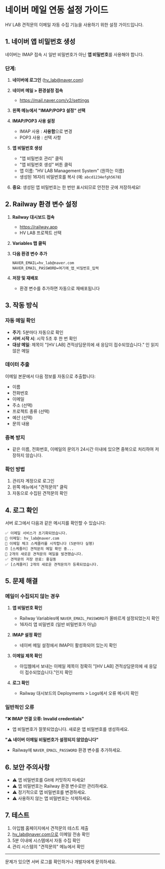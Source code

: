 # 네이버 메일 연동 설정 가이드

HV LAB 견적문의 이메일 자동 수집 기능을 사용하기 위한 설정 가이드입니다.

## 1. 네이버 앱 비밀번호 생성

네이버는 IMAP 접속 시 일반 비밀번호가 아닌 **앱 비밀번호**를 사용해야 합니다.

### 단계:

1. **네이버에 로그인** (hv_lab@naver.com)

2. **네이버 메일 > 환경설정 접속**
   - https://mail.naver.com/v2/settings

3. **왼쪽 메뉴에서 "IMAP/POP3 설정" 선택**

4. **IMAP/POP3 사용 설정**
   - IMAP 사용 : **사용함**으로 변경
   - POP3 사용 : 선택 사항

5. **앱 비밀번호 생성**
   - "앱 비밀번호 관리" 클릭
   - "앱 비밀번호 생성" 버튼 클릭
   - 앱 이름: "HV LAB Management System" (원하는 이름)
   - 생성된 16자리 비밀번호를 복사 (예: `abcd1234efgh5678`)

6. **중요**: 생성된 앱 비밀번호는 한 번만 표시되므로 안전한 곳에 저장하세요!

## 2. Railway 환경 변수 설정

1. **Railway 대시보드 접속**
   - https://railway.app
   - HV LAB 프로젝트 선택

2. **Variables 탭 클릭**

3. **다음 환경 변수 추가**
   ```
   NAVER_EMAIL=hv_lab@naver.com
   NAVER_EMAIL_PASSWORD=여기에_앱_비밀번호_입력
   ```

4. **저장 및 재배포**
   - 환경 변수를 추가하면 자동으로 재배포됩니다

## 3. 작동 방식

### 자동 메일 확인
- **주기**: 5분마다 자동으로 확인
- **서버 시작 시**: 시작 5초 후 한 번 확인
- **대상 메일**: 제목이 "[HV LAB] 견적상담문의에 새 응답이 접수되었습니다." 인 읽지 않은 메일

### 데이터 추출
이메일 본문에서 다음 정보를 자동으로 추출합니다:
- 이름
- 전화번호
- 이메일
- 주소 (선택)
- 프로젝트 종류 (선택)
- 예산 (선택)
- 문의 내용

### 중복 방지
- 같은 이름, 전화번호, 이메일의 문의가 24시간 이내에 있으면 중복으로 처리하여 저장하지 않습니다.

### 확인 방법
1. 관리자 계정으로 로그인
2. 왼쪽 메뉴에서 "견적문의" 클릭
3. 자동으로 수집된 견적문의 확인

## 4. 로그 확인

서버 로그에서 다음과 같은 메시지를 확인할 수 있습니다:

```
✅ 이메일 서비스가 초기화되었습니다.
📧 이메일: hv_lab@naver.com
📧 이메일 체크 스케줄러를 시작합니다 (5분마다 실행)
⏰ [스케줄러] 견적문의 메일 확인 중...
📨 2개의 새로운 견적문의 메일을 발견했습니다.
✅ 견적문의 저장 완료: 홍길동
✅ [스케줄러] 2개의 새로운 견적문의가 등록되었습니다.
```

## 5. 문제 해결

### 메일이 수집되지 않는 경우

1. **앱 비밀번호 확인**
   - Railway Variables에 `NAVER_EMAIL_PASSWORD`가 올바르게 설정되었는지 확인
   - 16자리 앱 비밀번호 (일반 비밀번호가 아님)

2. **IMAP 설정 확인**
   - 네이버 메일 설정에서 IMAP이 활성화되어 있는지 확인

3. **이메일 제목 확인**
   - 아입웹에서 보내는 이메일 제목이 정확히 "[HV LAB] 견적상담문의에 새 응답이 접수되었습니다."인지 확인

4. **로그 확인**
   - Railway 대시보드의 Deployments > Logs에서 오류 메시지 확인

### 일반적인 오류

**"❌ IMAP 연결 오류: Invalid credentials"**
- 앱 비밀번호가 잘못되었습니다. 새로운 앱 비밀번호를 생성하세요.

**"⚠️ 네이버 이메일 비밀번호가 설정되지 않았습니다"**
- Railway에 `NAVER_EMAIL_PASSWORD` 환경 변수를 추가하세요.

## 6. 보안 주의사항

- ⚠️ 앱 비밀번호를 Git에 커밋하지 마세요!
- ⚠️ 앱 비밀번호는 Railway 환경 변수로만 관리하세요.
- ⚠️ 정기적으로 앱 비밀번호를 변경하세요.
- ⚠️ 사용하지 않는 앱 비밀번호는 삭제하세요.

## 7. 테스트

1. 아입웹 홈페이지에서 견적문의 테스트 제출
2. hv_lab@naver.com으로 이메일 전송 확인
3. 5분 이내에 시스템에서 자동 수집 확인
4. 관리 시스템의 "견적문의" 메뉴에서 확인

---

문제가 있으면 서버 로그를 확인하거나 개발자에게 문의하세요.

